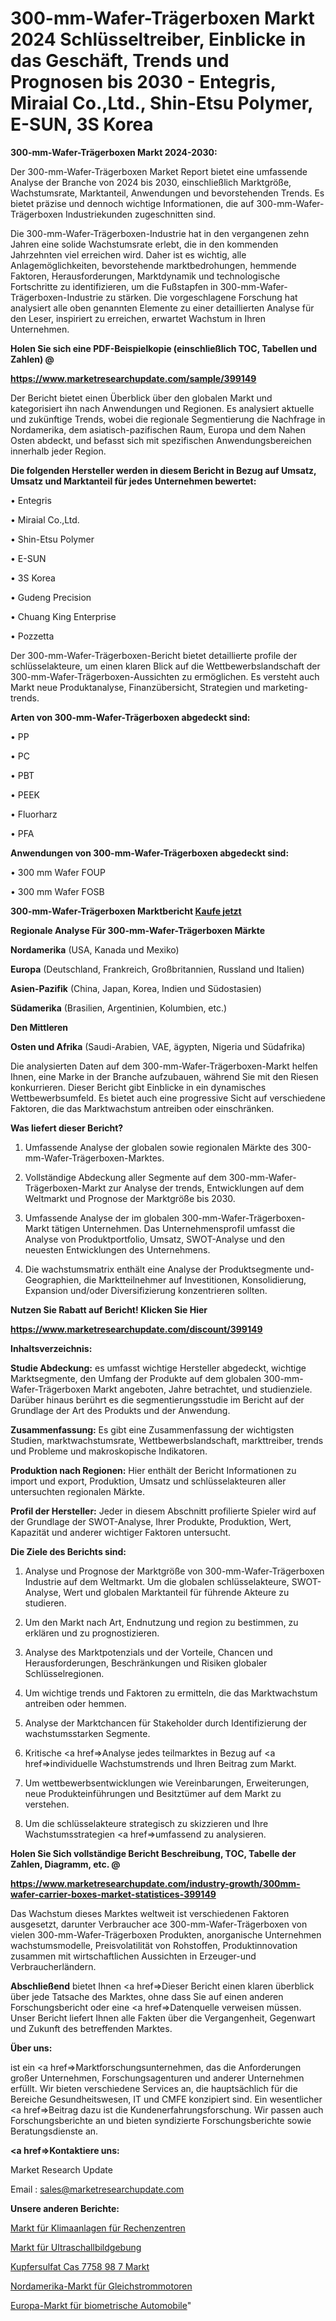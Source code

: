 # 300-mm-Wafer-Trägerboxen Markt 2024 Schlüsseltreiber, Einblicke in das Geschäft, Trends und Prognosen bis 2030 - Entegris, Miraial Co.,Ltd., Shin-Etsu Polymer, E-SUN, 3S Korea

<strong>300-mm-Wafer-Trägerboxen Markt 2024-2030:</strong>

Der 300-mm-Wafer-Trägerboxen Market Report bietet eine umfassende Analyse der Branche von 2024 bis 2030, einschließlich Marktgröße, Wachstumsrate, Marktanteil, Anwendungen und bevorstehenden Trends. Es bietet präzise und dennoch wichtige Informationen, die auf 300-mm-Wafer-Trägerboxen Industriekunden zugeschnitten sind.

Die 300-mm-Wafer-Trägerboxen-Industrie hat in den vergangenen zehn Jahren eine solide Wachstumsrate erlebt, die in den kommenden Jahrzehnten viel erreichen wird. Daher ist es wichtig, alle Anlagemöglichkeiten, bevorstehende marktbedrohungen, hemmende Faktoren, Herausforderungen, Marktdynamik und technologische Fortschritte zu identifizieren, um die Fußstapfen in 300-mm-Wafer-Trägerboxen-Industrie zu stärken. Die vorgeschlagene Forschung hat analysiert alle oben genannten Elemente zu einer detaillierten Analyse für den Leser, inspiriert zu erreichen, erwartet Wachstum in Ihren Unternehmen.



<strong>Holen Sie sich eine PDF-Beispielkopie (einschließlich TOC, Tabellen und Zahlen) @
</strong>

<strong><a href=https://www.marketresearchupdate.com/sample/399149>

<strong>https://www.marketresearchupdate.com/sample/399149</u></font></a></strong></strong>

Der Bericht bietet einen Überblick über den globalen Markt und kategorisiert ihn nach Anwendungen und Regionen. Es analysiert aktuelle und zukünftige Trends, wobei die regionale Segmentierung die Nachfrage in Nordamerika, dem asiatisch-pazifischen Raum, Europa und dem Nahen Osten abdeckt, und befasst sich mit spezifischen Anwendungsbereichen innerhalb jeder Region.



<strong>Die folgenden Hersteller werden in diesem Bericht in Bezug auf Umsatz, Umsatz und Marktanteil für jedes Unternehmen bewertet:</strong>

• Entegris

• Miraial Co.,Ltd.

• Shin-Etsu Polymer

• E-SUN

• 3S Korea

• Gudeng Precision

• Chuang King Enterprise

• Pozzetta

Der 300-mm-Wafer-Trägerboxen-Bericht bietet detaillierte profile der schlüsselakteure, um einen klaren Blick auf die Wettbewerbslandschaft der 300-mm-Wafer-Trägerboxen-Aussichten zu ermöglichen. Es versteht auch Markt neue Produktanalyse, Finanzübersicht, Strategien und marketing-trends.



<strong>Arten von 300-mm-Wafer-Trägerboxen abgedeckt sind:</strong>

• PP

• PC

• PBT

• PEEK

• Fluorharz

• PFA



<strong>Anwendungen von 300-mm-Wafer-Trägerboxen abgedeckt sind:</strong>

• 300 mm Wafer FOUP

• 300 mm Wafer FOSB



<strong>300-mm-Wafer-Trägerboxen Marktbericht <a href=https://www.marketresearchupdate.com/buynow/399149>Kaufe jetzt</a></strong>



<strong>Regionale Analyse Für 300-mm-Wafer-Trägerboxen Märkte</strong>



<strong>Nordamerika</strong> (USA, Kanada und Mexiko)



<strong>Europa</strong> (Deutschland, Frankreich, Großbritannien, Russland und Italien)



<strong>Asien-Pazifik</strong> (China, Japan, Korea, Indien und Südostasien)



<strong>Südamerika</strong> (Brasilien, Argentinien, Kolumbien, etc.)



<strong>Den Mittleren</strong> 

<strong>Osten und Afrika</strong> (Saudi-Arabien, VAE, ägypten, Nigeria und Südafrika)

Die analysierten Daten auf dem 300-mm-Wafer-Trägerboxen-Markt helfen Ihnen, eine Marke in der Branche aufzubauen, während Sie mit den Riesen konkurrieren. Dieser Bericht gibt Einblicke in ein dynamisches Wettbewerbsumfeld. Es bietet auch eine progressive Sicht auf verschiedene Faktoren, die das Marktwachstum antreiben oder einschränken.



<strong>Was liefert dieser Bericht?</strong>

1. Umfassende Analyse der globalen sowie regionalen Märkte des 300-mm-Wafer-Trägerboxen-Marktes.

2. Vollständige Abdeckung aller Segmente auf dem 300-mm-Wafer-Trägerboxen-Markt zur Analyse der trends, Entwicklungen auf dem Weltmarkt und Prognose der Marktgröße bis 2030.

3. Umfassende Analyse der im globalen 300-mm-Wafer-Trägerboxen-Markt tätigen Unternehmen. Das Unternehmensprofil umfasst die Analyse von Produktportfolio, Umsatz, SWOT-Analyse und den neuesten Entwicklungen des Unternehmens.

4. Die wachstumsmatrix enthält eine Analyse der Produktsegmente und-Geographien, die Marktteilnehmer auf Investitionen, Konsolidierung, Expansion und/oder Diversifizierung konzentrieren sollten.



<strong>Nutzen Sie Rabatt auf Bericht! Klicken Sie Hier
</strong>

<strong><a href=https://www.marketresearchupdate.com/discount/399149>https://www.marketresearchupdate.com/discount/399149</b></u></font></strong></a>



<strong>Inhaltsverzeichnis:</strong>



<strong>Studie Abdeckung:</strong> es umfasst wichtige Hersteller abgedeckt, wichtige Marktsegmente, den Umfang der Produkte auf dem globalen 300-mm-Wafer-Trägerboxen Markt angeboten, Jahre betrachtet, und studienziele. Darüber hinaus berührt es die segmentierungsstudie im Bericht auf der Grundlage der Art des Produkts und der Anwendung.



<strong>Zusammenfassung:</strong> Es gibt eine Zusammenfassung der wichtigsten Studien, marktwachstumsrate, Wettbewerbslandschaft, markttreiber, trends und Probleme und makroskopische Indikatoren.



<strong>Produktion nach Regionen:</strong> Hier enthält der Bericht Informationen zu import und export, Produktion, Umsatz und schlüsselakteuren aller untersuchten regionalen Märkte.



<strong>Profil der Hersteller:</strong> Jeder in diesem Abschnitt profilierte Spieler wird auf der Grundlage der SWOT-Analyse, Ihrer Produkte, Produktion, Wert, Kapazität und anderer wichtiger Faktoren untersucht.



<strong>Die Ziele des Berichts sind:</strong>

1) Analyse und Prognose der Marktgröße von 300-mm-Wafer-Trägerboxen Industrie auf dem Weltmarkt.
Um die globalen schlüsselakteure, SWOT-Analyse, Wert und globalen Marktanteil für führende Akteure zu studieren.

2) Um den Markt nach Art, Endnutzung und region zu bestimmen, zu erklären und zu prognostizieren.

3) Analyse des Marktpotenzials und der Vorteile, Chancen und Herausforderungen, Beschränkungen und Risiken globaler Schlüsselregionen.

4) Um wichtige trends und Faktoren zu ermitteln, die das Marktwachstum antreiben oder hemmen.

5) Analyse der Marktchancen für Stakeholder durch Identifizierung der wachstumsstarken Segmente.

6) Kritische <a href=>Analyse</a> jedes teilmarktes in Bezug auf <a href=>individuelle</a> Wachstumstrends und Ihren Beitrag zum Markt.

7) Um wettbewerbsentwicklungen wie Vereinbarungen, Erweiterungen, neue Produkteinführungen und Besitztümer auf dem Markt zu verstehen.

8) Um die schlüsselakteure strategisch zu skizzieren und Ihre Wachstumsstrategien <a href=>umfassend</a> zu analysieren.



<strong>Holen Sie Sich vollständige Bericht Beschreibung, TOC, Tabelle der Zahlen, Diagramm, etc. @ </strong>

<strong><a href=https://www.marketresearchupdate.com/industry-growth/300mm-wafer-carrier-boxes-market-statistices-399149>https://www.marketresearchupdate.com/industry-growth/300mm-wafer-carrier-boxes-market-statistices-399149</a></font></strong>

Das Wachstum dieses Marktes weltweit ist verschiedenen Faktoren ausgesetzt, darunter Verbraucher ace 300-mm-Wafer-Trägerboxen von vielen 300-mm-Wafer-Trägerboxen Produkten, anorganische Unternehmen wachstumsmodelle, Preisvolatilität von Rohstoffen, Produktinnovation zusammen mit wirtschaftlichen Aussichten in Erzeuger-und Verbraucherländern.



<strong>Abschließend</strong> bietet Ihnen <a href=>Dieser</a> Bericht einen klaren überblick über jede Tatsache des Marktes, ohne dass Sie auf einen anderen Forschungsbericht oder eine <a href=>Datenquelle</a> verweisen müssen. Unser Bericht liefert Ihnen alle Fakten über die Vergangenheit, Gegenwart und Zukunft des betreffenden Marktes.



<strong>Über uns:</strong>

 ist ein <a href=>Marktfors</a>chungsunternehmen, das die Anforderungen großer Unternehmen, Forschungsagenturen und anderer Unternehmen erfüllt. Wir bieten verschiedene Services an, die hauptsächlich für die Bereiche Gesundheitswesen, IT und CMFE konzipiert sind. Ein wesentlicher <a href=>Beitrag</a> dazu ist die Kundenerfahrungsforschung. Wir passen auch Forschungsberichte an und bieten syndizierte Forschungsberichte sowie Beratungsdienste an.



<strong><a href=>Kontaktiere uns:</a></strong>

Market Research Update

Email : sales@marketresearchupdate.com



<strong>Unsere anderen Berichte:</strong>

<a href=https://www.linkedin.com/pulse/data-center-air-conditioners-market-has-huge>Markt für Klimaanlagen für Rechenzentren</a>

<a href=https://www.linkedin.com/pulse/ultrasound-imaging-market-trends-2023-key-takeaways-from>Markt für Ultraschallbildgebung</a>

<a href=https://www.linkedin.com/pulse/copper-sulphate-cas-7758-98-7-market-size-share-outlook>Kupfersulfat Cas 7758 98 7 Markt</a>

<a href=https://www.linkedin.com/pulse/north-america-dc-motors-market-size-analysis>Nordamerika-Markt für Gleichstrommotoren</a>

<a href=https://www.linkedin.com/pulse/europe-biometric-automotive-market-advancing-growth-globally>Europa-Markt für biometrische Automobile</a>"
